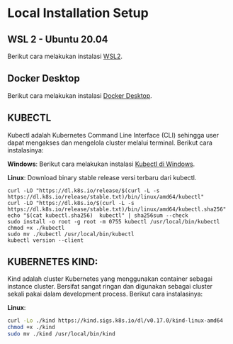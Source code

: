 # Local Installation Setup

## WSL 2 - Ubuntu 20.04

Berikut cara melakukan instalasi [WSL2](https://learn.microsoft.com/en-us/windows/wsl/install).

## Docker Desktop

Berikut cara melakukan instalasi [Docker Desktop](https://youtu.be/Y_XPQ-7hjnY).


## KUBECTL
Kubectl adalah Kubernetes Command Line Interface (CLI) sehingga user dapat mengakses dan mengelola cluster melalui terminal. Berikut cara instalasinya:

**Windows**:
Berikut cara melakukan instalasi [Kubectl di Windows](https://youtu.be/G9MmLUsBd3g).

**Linux**:
Download binary stable release versi terbaru dari kubectl.
```
curl -LO "https://dl.k8s.io/release/$(curl -L -s https://dl.k8s.io/release/stable.txt)/bin/linux/amd64/kubectl"
curl -LO "https://dl.k8s.io/$(curl -L -s https://dl.k8s.io/release/stable.txt)/bin/linux/amd64/kubectl.sha256"
echo "$(cat kubectl.sha256)  kubectl" | sha256sum --check
sudo install -o root -g root -m 0755 kubectl /usr/local/bin/kubectl
chmod +x ./kubectl
sudo mv ./kubectl /usr/local/bin/kubectl
kubectl version --client
```
## KUBERNETES KIND:
Kind adalah cluster Kubernetes yang menggunakan container sebagai instance cluster. Bersifat sangat ringan dan digunakan sebagai cluster sekali pakai dalam development process. Berikut cara instalasinya:

**Linux**:
```bash
curl -Lo ./kind https://kind.sigs.k8s.io/dl/v0.17.0/kind-linux-amd64
chmod +x ./kind
sudo mv ./kind /usr/local/bin/kind
```
